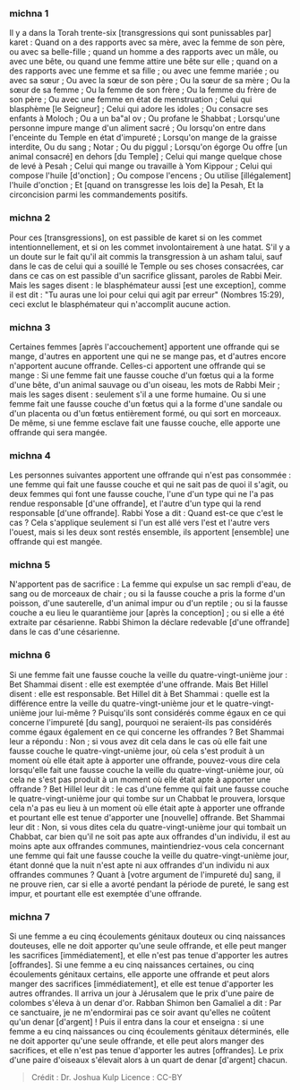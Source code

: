 
### michna 1
Il y a dans la Torah trente-six [transgressions qui sont punissables par] karet : Quand on a des rapports avec sa mère, avec la femme de son père, ou avec sa belle-fille ; quand un homme a des rapports avec un mâle, ou avec une bête, ou quand une femme attire une bête sur elle ; quand on a des rapports avec une femme et sa fille ; ou avec une femme mariée ; ou avec sa sœur ; Ou avec la sœur de son père ; Ou la sœur de sa mère ; Ou la sœur de sa femme ; Ou la femme de son frère ; Ou la femme du frère de son père ; Ou avec une femme en état de menstruation ; Celui qui blasphème [le Seigneur] ; Celui qui adore les idoles ; Ou consacre ses enfants à Moloch ; Ou a un ba"al ov ; Ou profane le Shabbat ; Lorsqu'une personne impure mange d'un aliment sacré ; Ou lorsqu'on entre dans l'enceinte du Temple en état d'impureté ; Lorsqu'on mange de la graisse interdite, Ou du sang ; Notar ; Ou du piggul ; Lorsqu'on égorge Ou offre [un animal consacré] en dehors [du Temple] ; Celui qui mange quelque chose de levé à Pesah ; Celui qui mange ou travaille à Yom Kippour ; Celui qui compose l'huile [d'onction] ; Ou compose l'encens ; Ou utilise [illégalement] l'huile d'onction ; Et [quand on transgresse les lois de] la Pesah, Et la circoncision parmi les commandements positifs.

### michna 2
Pour ces [transgressions], on est passible de karet si on les commet intentionnellement, et si on les commet involontairement à une hatat. S'il y a un doute sur le fait qu'il ait commis la transgression à un asham talui, sauf dans le cas de celui qui a souillé le Temple ou ses choses consacrées, car dans ce cas on est passible d'un sacrifice glissant, paroles de Rabbi Meir. Mais les sages disent : le blasphémateur aussi [est une exception], comme il est dit : "Tu auras une loi pour celui qui agit par erreur" (Nombres 15:29), ceci exclut le blasphémateur qui n'accomplit aucune action.

### michna 3
Certaines femmes [après l'accouchement] apportent une offrande qui se mange, d'autres en apportent une qui ne se mange pas, et d'autres encore n'apportent aucune offrande. Celles-ci apportent une offrande qui se mange : Si une femme fait une fausse couche d'un fœtus qui a la forme d'une bête, d'un animal sauvage ou d'un oiseau, les mots de Rabbi Meir ; mais les sages disent : seulement s'il a une forme humaine. Ou si une femme fait une fausse couche d'un fœtus qui a la forme d'une sandale ou d'un placenta ou d'un fœtus entièrement formé, ou qui sort en morceaux. De même, si une femme esclave fait une fausse couche, elle apporte une offrande qui sera mangée.

### michna 4
Les personnes suivantes apportent une offrande qui n'est pas consommée : une femme qui fait une fausse couche et qui ne sait pas de quoi il s'agit, ou deux femmes qui font une fausse couche, l'une d'un type qui ne l'a pas rendue responsable [d'une offrande], et l'autre d'un type qui la rend responsable [d'une offrande]. Rabbi Yose a dit : Quand est-ce que c'est le cas ? Cela s'applique seulement si l'un est allé vers l'est et l'autre vers l'ouest, mais si les deux sont restés ensemble, ils apportent [ensemble] une offrande qui est mangée.

### michna 5
N'apportent pas de sacrifice : La femme qui expulse un sac rempli d'eau, de sang ou de morceaux de chair ; ou si la fausse couche a pris la forme d'un poisson, d'une sauterelle, d'un animal impur ou d'un reptile ; ou si la fausse couche a eu lieu le quarantième jour [après la conception] ; ou si elle a été extraite par césarienne. Rabbi Shimon la déclare redevable [d'une offrande] dans le cas d'une césarienne.

### michna 6
Si une femme fait une fausse couche la veille du quatre-vingt-unième jour : Bet Shammai disent : elle est exemptée d'une offrande. Mais Bet Hillel disent : elle est responsable. Bet Hillel dit à Bet Shammai : quelle est la différence entre la veille du quatre-vingt-unième jour et le quatre-vingt-unième jour lui-même ? Puisqu'ils sont considérés comme égaux en ce qui concerne l'impureté [du sang], pourquoi ne seraient-ils pas considérés comme égaux également en ce qui concerne les offrandes ? Bet Shammai leur a répondu : Non ; si vous avez dit cela dans le cas où elle fait une fausse couche le quatre-vingt-unième jour, où cela s'est produit à un moment où elle était apte à apporter une offrande, pouvez-vous dire cela lorsqu'elle fait une fausse couche la veille du quatre-vingt-unième jour, où cela ne s'est pas produit à un moment où elle était apte à apporter une offrande ? Bet Hillel leur dit : le cas d'une femme qui fait une fausse couche le quatre-vingt-unième jour qui tombe sur un Chabbat le prouvera, lorsque cela n'a pas eu lieu à un moment où elle était apte à apporter une offrande et pourtant elle est tenue d'apporter une [nouvelle] offrande. Bet Shammai leur dit : Non, si vous dites cela du quatre-vingt-unième jour qui tombait un Chabbat, car bien qu'il ne soit pas apte aux offrandes d'un individu, il est au moins apte aux offrandes communes, maintiendriez-vous cela concernant une femme qui fait une fausse couche la veille du quatre-vingt-unième jour, étant donné que la nuit n'est apte ni aux offrandes d'un individu ni aux offrandes communes ? Quant à [votre argument de l'impureté du] sang, il ne prouve rien, car si elle a avorté pendant la période de pureté, le sang est impur, et pourtant elle est exemptée d'une offrande.

### michna 7
Si une femme a eu cinq écoulements génitaux douteux ou cinq naissances douteuses, elle ne doit apporter qu'une seule offrande, et elle peut manger les sacrifices [immédiatement], et elle n'est pas tenue d'apporter les autres [offrandes]. Si une femme a eu cinq naissances certaines, ou cinq écoulements génitaux certains, elle apporte une offrande et peut alors manger des sacrifices [immédiatement], et elle est tenue d'apporter les autres offrandes. Il arriva un jour à Jérusalem que le prix d'une paire de colombes s'éleva à un denar d'or.  Rabban Shimon ben Gamaliel a dit : Par ce sanctuaire, je ne m'endormirai pas ce soir avant qu'elles ne coûtent qu'un denar [d'argent] ! Puis il entra dans la cour et enseigna : si une femme a eu cinq naissances ou cinq écoulements génitaux déterminés, elle ne doit apporter qu'une seule offrande, et elle peut alors manger des sacrifices, et elle n'est pas tenue d'apporter les autres [offrandes]. Le prix d'une paire d'oiseaux s'élevait alors à un quart de denar [d'argent] chacun.

>Crédit : Dr. Joshua Kulp
>Licence : CC-BY